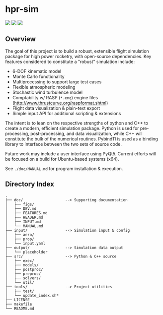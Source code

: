 # hpr-sim

![](https://img.shields.io/badge/platform-linux--64-lightgrey.svg)
![](https://img.shields.io/github/license/rdoddanavar/hpr-sim.svg)
![](https://img.shields.io/github/repo-size/rdoddanavar/hpr-sim.svg)

## Overview

The goal of this project is to build a robust, extensible flight simulation package for high power rocketry, with open-source dependencies. Key features considered to constitute a "robust" simulation include:

 - 6-DOF kinematic model
 - Monte Carlo functionality
 - Multiprocessing to support large test cases 
 - Flexible atmospheric modeling
 - Stochastic wind turbulence model
 - Comptability w/ RASP (`*.eng`) engine files (http://www.thrustcurve.org/raspformat.shtml)
 - Flight data visualization & plain-text export
 - Simple input API for additional scripting & extensions

The intent is to lean on the respective strengths of python and C++ to create a modern, efficient simulation package. Python is used for pre-processing, post-processing, and data visualization, while C++ will constitute the bulk of the numerical routines. Pybind11 is used as a binding library to interface between the two sets of source code. 

Future work may include a user interface using PyQt5. Current efforts will be focused on a build for Ubuntu-based systems (x64). 

See `./doc/MANUAL.md` for program installation \& execution.

## Directory Index

```
.
├── doc/                   --> Supporting documentation
│   ├── figs/
│   ├── DEV.md
│   ├── FEATURES.md
│   ├── HEADER.md
│   ├── INPUT.md
│   └── MANUAL.md
├── input/                 --> Simulation input & config 
│   ├── aero/
│   ├── prop/
│   └── input.yaml
├── output/                --> Simulation data output
│   └── placeholder
├── src/                   --> Python & C++ source
│   ├── exec/
│   ├── models/
│   ├── postproc/
│   ├── preproc/
│   ├── solvers/
│   └── util/
├── tools/                 --> Project utilities 
│   ├── test/
│   └── update_index.sh*
├── LICENSE
├── makefile
└── README.md
```
